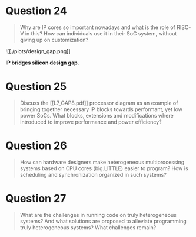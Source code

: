 # Question 24

> Why are IP cores so important nowadays and what is the role of RISC-V in this? How can individuals use it in their SoC system, without giving up on customization?

![[./plots/design_gap.png]]

**IP bridges silicon design gap**.  



# Question 25

> Discuss the [[L7_GAP8.pdf]] processor diagram as an example of bringing together necessary IP blocks towards performant, yet low power SoCs. What blocks, extensions and modifications where introduced to improve performance and power efficiency?

# Question 26

> How can hardware designers make heterogeneous multiprocessing systems based on CPU cores (big.LITTLE) easier to program? How is scheduling and synchronization organized in such systems?

# Question 27

> What are the challenges in running code on truly heterogeneous systems? And what solutions are proposed to alleviate programming truly heterogeneous systems? What challenges remain?